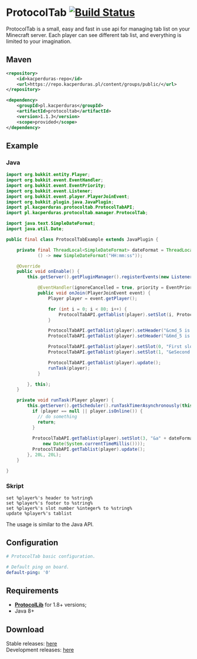 # ProtocolTab [![Build Status](https://travis-ci.org/kacperduras/ProtocolTab.svg?branch=master)](https://travis-ci.org/kacperduras/ProtocolTab)

ProtocolTab is a small, easy and fast in use api for managing tab list on your Minecraft server.
 Each player can see different tab list, and everything is limited to your imagination.

## Maven
```xml
<repository>
    <id>kacperduras-repo</id>
    <url>https://repo.kacperduras.pl/content/groups/public/</url>
</repository>

<dependency>
    <groupId>pl.kacperduras</groupId>
    <artifactId>protocoltab</artifactId>
    <version>1.1.3</version>
    <scope>provided</scope>
</dependency>
```

## Example

### Java
```java
import org.bukkit.entity.Player;
import org.bukkit.event.EventHandler;
import org.bukkit.event.EventPriority;
import org.bukkit.event.Listener;
import org.bukkit.event.player.PlayerJoinEvent;
import org.bukkit.plugin.java.JavaPlugin;
import pl.kacperduras.protocoltab.ProtocolTabAPI;
import pl.kacperduras.protocoltab.manager.ProtocolTab;

import java.text.SimpleDateFormat;
import java.util.Date;

public final class ProtocolTabExample extends JavaPlugin {

    private final ThreadLocal<SimpleDateFormat> dateFormat = ThreadLocal.withInitial(
            () -> new SimpleDateFormat("HH:mm:ss"));

    @Override
    public void onEnable() {
        this.getServer().getPluginManager().registerEvents(new Listener() {

            @EventHandler(ignoreCancelled = true, priority = EventPriority.HIGHEST)
            public void onJoin(PlayerJoinEvent event) {
                Player player = event.getPlayer();

                for (int i = 0; i < 80; i++) {
                    ProtocolTabAPI.getTablist(player).setSlot(i, ProtocolTab.BLANK_TEXT);
                }

                ProtocolTabAPI.getTablist(player).setHeader("&cmd_5 is love!");
                ProtocolTabAPI.getTablist(player).setHeader("&6md_5 is life!");

                ProtocolTabAPI.getTablist(player).setSlot(0, "First slot.");
                ProtocolTabAPI.getTablist(player).setSlot(1, "&eSecond slot.");

                ProtocolTabAPI.getTablist(player).update();
                runTask(player);
            }

        }, this);
    }

    private void runTask(Player player) {
        this.getServer().getScheduler().runTaskTimerAsynchronously(this, () -> {
          if (player == null || player.isOnline()) {
            // do something
            return;
          }
          
          ProtocolTabAPI.getTablist(player).setSlot(3, "&a" + dateFormat.get().format(
              new Date(System.currentTimeMillis())));
          ProtocolTabAPI.getTablist(player).update();
        }, 20L, 20L);
    }

}
```

### Skript
```
set %player%'s header to %string%
set %player%'s footer to %string%
set %player%'s slot number %integer% to %string%
update %player%'s tablist
```

The usage is similar to the Java API.

## Configuration
```yaml
# ProtocolTab basic configuration.

# Default ping on board.
default-ping: '0'
```

## Requirements
* [**ProtocolLib**](https://www.spigotmc.org/resources/protocollib.1997/) for 1.8+ versions;
* Java 8+

## Download
Stable releases: [here](https://github.com/kacperduras/ProtocolTab/releases)  
Development releases: [here](https://ci.kacperduras.pl/job/ProtocolTab/)
